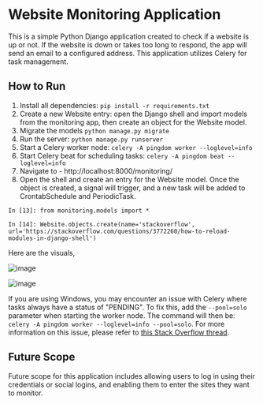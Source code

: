 ﻿# Website Monitoring Application

This is a simple Python Django application created to check if a website is up or not. If the website is down or takes too long to respond, the app will send an email to a configured address. This application utilizes Celery for task management.

## How to Run

1. Install all dependencies: `pip install -r requirements.txt`
2. Create a new Website entry: open the Django shell and import models from the monitoring app, then create an object for the Website model.
3. Migrate the models `python manage.py migrate`
4. Run the server: `python manage.py runserver`
5. Start a Celery worker node: `celery -A pingdom worker --loglevel=info`
6. Start Celery beat for scheduling tasks: `celery -A pingdom beat --loglevel=info`
7. Navigate to - http://localhost:8000/monitoring/
8. Open the shell and create an entry for the Website model. Once the object is created, a signal will trigger, and a new task will be added to CrontabSchedule and PeriodicTask.

```
In [13]: from monitoring.models import *

In [14]: Website.objects.create(name='stackoverflow', url='https://stackoverflow.com/questions/3772260/how-to-reload-modules-in-django-shell')
```

Here are the visuals,

![image](https://github.com/nawarkhede/monitor-webapp/assets/3713237/6594d38d-50c4-486d-a6cf-d1fd88fcc979)

![image](https://github.com/nawarkhede/monitor-webapp/assets/3713237/42d9fb3a-796e-4020-a537-a3e7194151a5)




If you are using Windows, you may encounter an issue with Celery where tasks always have a status of "PENDING". To fix this, add the `--pool=solo` parameter when starting the worker node. The command will then be: `celery -A pingdom worker --loglevel=info --pool=solo`. For more information on this issue, please refer to [this Stack Overflow thread](https://stackoverflow.com/questions/27357732/celery-task-always-pending).

## Future Scope

Future scope for this application includes allowing users to log in using their credentials or social logins, and enabling them to enter the sites they want to monitor.
